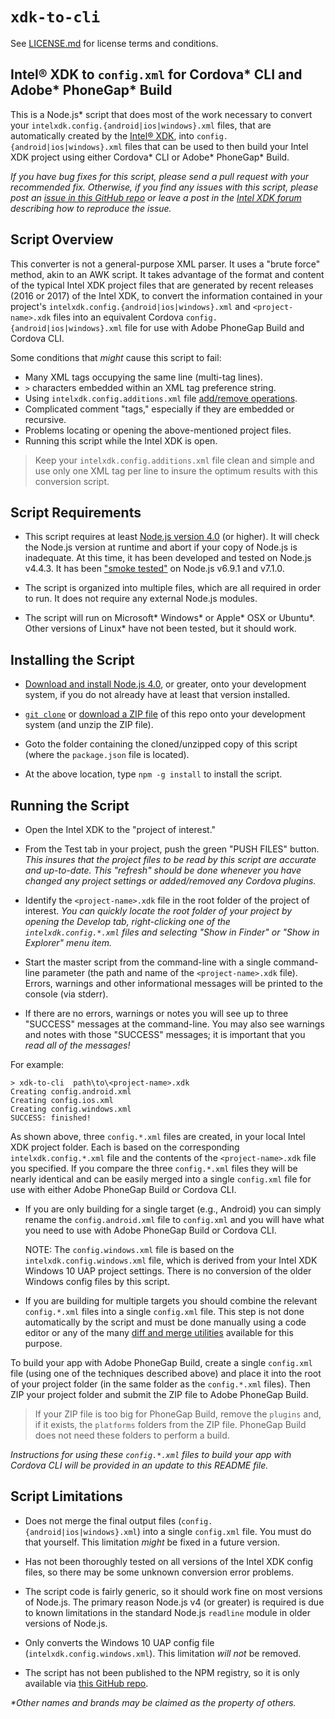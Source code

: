 `xdk-to-cli`
============

See [LICENSE.md](LICENSE.md) for license terms and conditions.


Intel® XDK to `config.xml` for Cordova\* CLI and Adobe\* PhoneGap\* Build
-------------------------------------------------------------------------

This is a Node.js\* script that does most of the work necessary to convert
your `intelxdk.config.{android|ios|windows}.xml` files, that are automatically
created by the [Intel® XDK](http://xdk.intel.com), into
`config.{android|ios|windows}.xml` files that can be used to then build your
Intel XDK project using either Cordova\* CLI or Adobe\* PhoneGap\* Build.

_If you have bug fixes for this script, please send a pull request with your
recommended fix. Otherwise, if you find any issues with this script, please
post an [issue in this GitHub repo][6] or leave a post in the [Intel XDK
forum][5] describing how to reproduce the issue._


Script Overview
---------------

This converter is not a general-purpose XML parser. It uses a "brute force"
method, akin to an AWK script. It takes advantage of the format and content of
the typical Intel XDK project files that are generated by recent releases
(2016 or 2017) of the Intel XDK, to convert the information contained in your
project's `intelxdk.config.{android|ios|windows}.xml` and `<project-name>.xdk`
files into an equivalent Cordova `config.{android|ios|windows}.xml` file for
use with Adobe PhoneGap Build and Cordova CLI.

Some conditions that _might_ cause this script to fail:

* Many XML tags occupying the same line (multi-tag lines).
* `>` characters embedded within an XML tag preference string.
* Using `intelxdk.config.additions.xml` file [add/remove operations][1].
* Complicated comment "tags," especially if they are embedded or recursive.
* Problems locating or opening the above-mentioned project files.
* Running this script while the Intel XDK is open.

> Keep your `intelxdk.config.additions.xml` file clean and simple and
> use only one XML tag per line to insure the optimum results with this
> conversion script.


Script Requirements
-------------------

* This script requires at least [Node.js version 4.0][2] (or higher). It will
  check the Node.js version at runtime and abort if your copy of Node.js is
  inadequate. At this time, it has been developed and tested on Node.js v4.4.3.
  It has been ["smoke tested"][7] on Node.js v6.9.1 and v7.1.0.

* The script is organized into multiple files, which are all required in
  order to run. It does not require any external Node.js modules.

* The script will run on Microsoft\* Windows\* or Apple\* OSX or Ubuntu\*.
  Other versions of Linux\* have not been tested, but it should work.


Installing the Script
---------------------

* [Download and install Node.js 4.0][2], or greater, onto your development
  system, if you do not already have at least that version installed.

* [`git clone`][3] or [download a ZIP file][4] of this repo onto your
  development system (and unzip the ZIP file).

* Goto the folder containing the cloned/unzipped copy of this script (where
  the `package.json` file is located).

* At the above location, type `npm -g install` to install the script.


Running the Script
------------------

* Open the Intel XDK to the "project of interest."

* From the Test tab in your project, push the green "PUSH FILES" button. _This
  insures that the project files to be read by this script are accurate and
  up-to-date. This "refresh" should be done whenever you have changed any
  project settings or added/removed any Cordova plugins._

* Identify the `<project-name>.xdk` file in the root folder of the project of
  interest. _You can quickly locate the root folder of your project by opening
  the Develop tab, right-clicking one of the `intelxdk.config.*.xml` files
  and selecting "Show in Finder" or "Show in Explorer" menu item._

* Start the master script from the command-line with a single command-line
  parameter (the path and name of the `<project-name>.xdk` file). Errors,
  warnings and other informational messages will be printed to the console
  (via stderr).

* If there are no errors, warnings or notes you will see up to three
  "SUCCESS" messages at the command-line. You may also see warnings and
  notes with those "SUCCESS" messages; it is important that you
  _read all of the messages!_

For example:
~~~
> xdk-to-cli  path\to\<project-name>.xdk
Creating config.android.xml
Creating config.ios.xml
Creating config.windows.xml
SUCCESS: finished!
~~~

As shown above, three `config.*.xml` files are created, in your local Intel
XDK project folder. Each is based on the corresponding `intelxdk.config.*.xml`
file and the contents of the `<project-name>.xdk` file you specified. If you
compare the three `config.*.xml` files they will be nearly identical and can
be easily merged into a single `config.xml` file for use with either Adobe
PhoneGap Build or Cordova CLI.

* If you are only building for a single target (e.g., Android) you can simply
  rename the `config.android.xml` file to `config.xml` and you will have what
  you need to use with Adobe PhoneGap Build or Cordova CLI.

  NOTE: The `config.windows.xml` file is based on the `intelxdk.config.windows.xml`
  file, which is derived from your Intel XDK Windows 10 UAP project settings.
  There is no conversion of the older Windows config files by this script.

* If you are building for multiple targets you should combine the relevant
  `config.*.xml` files into a single `config.xml` file. This step is not done
  automatically by the script and must be done manually using a code editor
  or any of the many [diff and merge utilities][8] available for this purpose.

To build your app with Adobe PhoneGap Build, create a single `config.xml`
file (using one of the techniques described above) and place it into the root
of your project folder (in the same folder as the `config.*.xml` files).
Then ZIP your project folder and submit the ZIP file to Adobe PhoneGap Build.

> If your ZIP file is too big for PhoneGap Build, remove the `plugins` and, if
> it exists, the `platforms` folders from the ZIP file. PhoneGap Build does not
> need these folders to perform a build.

_Instructions for using these `config.*.xml` files to build your app with Cordova
CLI will be provided in an update to this README file._

Script Limitations
------------------

* Does not merge the final output files (`config.{android|ios|windows}.xml`)
  into a single `config.xml` file. You must do that yourself. This limitation
  _might_ be fixed in a future version.

* Has not been thoroughly tested on all versions of the Intel XDK config
  files, so there may be some unknown conversion error problems.

* The script code is fairly generic, so it should work fine on most versions
  of Node.js. The primary reason Node.js v4 (or greater) is required is due
  to known limitations in the standard Node.js `readline` module in older
  versions of Node.js.

* Only converts the Windows 10 UAP config file (`intelxdk.config.windows.xml`).
  This limitation _will not_ be removed.

* The script has not been published to the NPM registry, so it is only
  available via [this GitHub repo][3].


[1]: https://software.intel.com/en-us/xdk/docs/adding-special-build-options-to-your-xdk-cordova-app-with-the-intelxdk-config-additions-xml-file
[2]: https://nodejs.org/en/download/
[3]: https://github.com/xmnboy/xdk-to-cli.git
[4]: https://github.com/xmnboy/xdk-to-cli/archive/master.zip
[5]: https://software.intel.com/en-us/forums/intel-xdk
[6]: https://github.com/xmnboy/xdk-to-cli/issues
[7]: http://www.urbandictionary.com/define.php?term=smoke%20test
[8]: https://www.google.com/webhp?sourceid=chrome-instant&ion=1&espv=2&ie=UTF-8#q=diff%20and%20merge%20tools

_\*Other names and brands may be claimed as the property of others._
